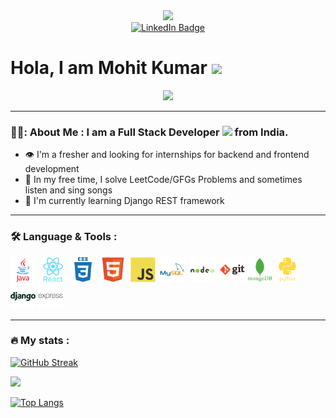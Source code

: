 <div id="header" align="center">
  <img src="https://media.giphy.com/media/M9gbBd9nbDrOTu1Mqx/giphy.gif" width="100"/>
</div>
<div id="badges" align="center">
  <a href="https://www.linkedin.com/in/mohit-kumar-05352a245">
  <img src="https://img.shields.io/badge/LinkedIn-blue?style=for-the-badge&logo=linkedin&logoColor=white" alt="LinkedIn Badge" />
  </a>
</div>
<h1>
  Hola, I am Mohit Kumar
  <img src="https://media.giphy.com/media/hvRJCLFzcasrR4ia7z/giphy.gif" width="30px"/>
</h1>
<div align="center">
  <img src="https://media.giphy.com/media/SWoSkN6DxTszqIKEqv/giphy.gif" />
</div>

---

### 👨‍💻: About Me : I am a Full Stack Developer <img src="https://media.giphy.com/media/WUlplcMpOCEmTGBtBW/giphy.gif" width="30"> from India.
- 👁️   I'm a fresher and looking for internships for backend and frontend development
- 💫   In my free time, I solve LeetCode/GFGs Problems and sometimes listen and sing songs
- 🚀  I'm currently learning Django REST framework

---

### 🛠️  Language & Tools :
<div>
  <img src="https://github.com/devicons/devicon/blob/master/icons/java/java-original-wordmark.svg" title="Java" alt="Java" width="40" height="40"/>&nbsp;
  <img src="https://github.com/devicons/devicon/blob/master/icons/react/react-original-wordmark.svg" title="React" alt="React" width="40" height="40"/>&nbsp;
<!--   <img src="https://github.com/devicons/devicon/blob/master/icons/spring/spring-original-wordmark.svg" title="Spring" alt="Spring" width="40" height="40"/>&nbsp; -->
<!--   <img src="https://github.com/devicons/devicon/blob/master/icons/materialui/materialui-original.svg" title="Material UI" alt="Material UI" width="40" height="40"/>&nbsp; -->
<!--   <img src="https://github.com/devicons/devicon/blob/master/icons/flutter/flutter-original.svg" title="Flutter" alt="Flutter" width="40" height="40"/>&nbsp; -->
<!--   <img src="https://github.com/devicons/devicon/blob/master/icons/redux/redux-original.svg" title="Redux" alt="Redux " width="40" height="40"/>&nbsp; -->
  <img src="https://github.com/devicons/devicon/blob/master/icons/css3/css3-plain-wordmark.svg"  title="CSS3" alt="CSS" width="40" height="40"/>&nbsp;
  <img src="https://github.com/devicons/devicon/blob/master/icons/html5/html5-original.svg" title="HTML5" alt="HTML" width="40" height="40"/>&nbsp;
  <img src="https://github.com/devicons/devicon/blob/master/icons/javascript/javascript-original.svg" title="JavaScript" alt="JavaScript" width="40" height="40"/>&nbsp;
<!--   <img src="https://github.com/devicons/devicon/blob/master/icons/firebase/firebase-plain-wordmark.svg" title="Firebase" alt="Firebase" width="40" height="40"/>&nbsp; -->
<!--   <img src="https://github.com/devicons/devicon/blob/master/icons/gatsby/gatsby-original.svg" title="Gatsby"  alt="Gatsby" width="40" height="40"/>&nbsp; -->
  <img src="https://github.com/devicons/devicon/blob/master/icons/mysql/mysql-original-wordmark.svg" title="MySQL"  alt="MySQL" width="40" height="40"/>&nbsp;
  <img src="https://github.com/devicons/devicon/blob/master/icons/nodejs/nodejs-original-wordmark.svg" title="NodeJS" alt="NodeJS" width="40" height="40"/>&nbsp;
<!--   <img src="https://github.com/devicons/devicon/blob/master/icons/amazonwebservices/amazonwebservices-plain-wordmark.svg" title="AWS" alt="AWS" width="40" height="40"/>&nbsp; -->
  <img src="https://github.com/devicons/devicon/blob/master/icons/git/git-original-wordmark.svg" title="Git" **alt="Git" width="40" height="40"/>
  <img src="https://github.com/devicons/devicon/blob/master/icons/mongodb/mongodb-plain-wordmark.svg" alt="MongoDB" width="40" height="40"/>
  <img src="https://github.com/devicons/devicon/blob/master/icons/python/python-plain-wordmark.svg" width="40" height="40" alt="Python"/>
  <img src="https://github.com/devicons/devicon/blob/master/icons/django/django-plain-wordmark.svg" width="40" height="40" alt="Django"/>
  <img src="https://github.com/devicons/devicon/blob/master/icons/express/express-original-wordmark.svg" width="40" height="40" alt="Django"/>
</div>

---

### 🔥 My stats :
[![GitHub Streak](https://streak-stats.demolab.com/?user=ProtonKashyap)](https://git.io/streak-stats)


<img height="180em" src="https://github-readme-stats.vercel.app/api?username=ProtonKashyap&show_icons=true&hide_border=true&&count_private=true&include_all_commits=true" />


[![Top Langs](https://github-readme-stats.vercel.app/api/top-langs/?username=ProtonKashyap&layout=compact&theme=vision-friendly-dark)](https://github.com/anuraghazra/github-readme-stats)





<!--
**ProtonKashyap/ProtonKashyap** is a ✨ _special_ ✨ repository because its `README.md` (this file) appears on your GitHub profile.

Here are some ideas to get you started:

- 🔭 I’m currently working on ...
- 🌱 I’m currently learning ...
- 👯 I’m looking to collaborate on ...
- 🤔 I’m looking for help with ...
- 💬 Ask me about ...
- 📫 How to reach me: ...
- 😄 Pronouns: ...
- ⚡ Fun fact: ...
-->
